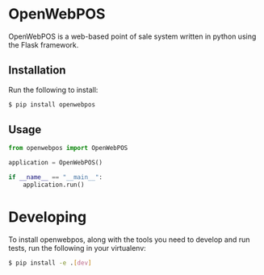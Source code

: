 # OpenWebPOS

OpenWebPOS is a web-based point of sale system written in python using the Flask framework.

## Installation

Run the following to install:
```bash
$ pip install openwebpos
```

## Usage

```python
from openwebpos import OpenWebPOS

application = OpenWebPOS()

if __name__ == "__main__":
    application.run()
```



# Developing

To install openwebpos, along with the tools you need to develop and run tests, run the following in your virtualenv:
```bash
$ pip install -e .[dev]
```